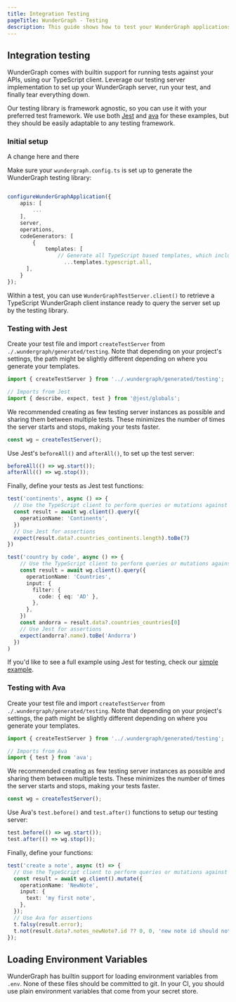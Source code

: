 ```yaml
---
title: Integration Testing
pageTitle: WunderGraph - Testing
description: This guide shows how to test your WunderGraph applications
---
```


## Integration testing

WunderGraph comes with builtin support for running tests against your APIs, using our
TypeScript client. Leverage our testing server implementation to set up your WunderGraph
server, run your test, and finally tear everything down.

Our testing library is framework agnostic, so you can use it with your preferred test
framework. We use both [Jest](https://jestjs.io) and [ava](https://github.com/avajs/ava) for
these examples, but they should be easily adaptable to any testing framework.

### Initial setup

A change here and there

Make sure your `wundergraph.config.ts` is set up to generate the WunderGraph testing library:

```typescript

configureWunderGraphApplication({
	apis: [
        ...
	],
	server,
	operations,
	codeGenerators: [
		{
			templates: [
			    // Generate all TypeScript based templates, which includes the testing library
				  ...templates.typescript.all,
      ],
    }
});
```

Within a test, you can use `WunderGraphTestServer.client()` to retrieve a TypeScript WunderGraph client
instance ready to query the server set up by the testing library.

### Testing with Jest

Create your test file and import `createTestServer` from `./.wundergraph/generated/testing`. Note
that depending on your project's settings, the path might be slightly different depending on where
you generate your templates.

```typescript
import { createTestServer } from '../.wundergraph/generated/testing';

// Imports from Jest
import { describe, expect, test } from '@jest/globals';
```

We recommended creating as few testing server instances as possible and sharing them between
multiple tests. These minimizes the number of times the server starts and stops, making your tests
faster.

```typescript
const wg = createTestServer();
```

Use Jest's `beforeAll()` and `afterAll()`, to set up the test server:

```typescript
beforeAll(() => wg.start());
afterAll(() => wg.stop());
```

Finally, define your tests as Jest test functions:

```typescript
test('continents', async () => {
  // Use the TypeScript client to perform queries or mutations against your API
  const result = await wg.client().query({
    operationName: 'Continents',
  })
  // Use Jest for assertions
  expect(result.data?.countries_continents.length).toBe(7)
})

test('country by code', async () => {
    // Use the TypeScript client to perform queries or mutations against your API
    const result = await wg.client().query({
      operationName: 'Countries',
      input: {
        filter: {
          code: { eq: 'AD' },
        },
      },
    })
    const andorra = result.data?.countries_countries[0]
    // Use Jest for assertions
    expect(andorra?.name).toBe('Andorra')
  })
)
```

If you'd like to see a full example using Jest for testing, check our [simple example](https://github.com/wundergraph/wundergraph/tree/main/examples/simple).

### Testing with Ava

Create your test file and import `createTestServer` from `./.wundergraph/generated/testing`. Note
that depending on your project's settings, the path might be slightly different depending on where
you generate your templates.

```typescript
import { createTestServer } from '../.wundergraph/generated/testing';

// Imports from Ava
import { test } from 'ava';
```

We recommended creating as few testing server instances as possible and sharing them between
multiple tests. These minimizes the number of times the server starts and stops, making your tests
faster.

```typescript
const wg = createTestServer();
```

Use Ava's `test.before()` and `test.after()` functions to setup our testing server:

```typescript
test.before(() => wg.start());
test.after(() => wg.stop());
```

Finally, define your functions:

```typescript
test('create a note', async (t) => {
  // Use the TypeScript client to perform queries or mutations against your API
  const result = await wg.client().mutate({
    operationName: 'NewNote',
    input: {
      text: 'my first note',
    },
  });
  // Use Ava for assertions
  t.falsy(result.error);
  t.not(result.data?.notes_newNote?.id ?? 0, 0, 'new note id should not be zero');
});
```

## Loading Environment Variables

WunderGraph has builtin support for loading environment variables from `.env`. None of these files should be committed to git. In your CI, you should use plain environment variables that come from your secret store.
